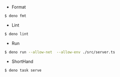 - Format

```bash
$ deno fmt
```

- Lint

```bash
$ deno lint
```

- Run

```bash
$ deno run --allow-net  --allow-env ./src/server.ts
```

- ShortHand

```bash
$ deno task serve
```
